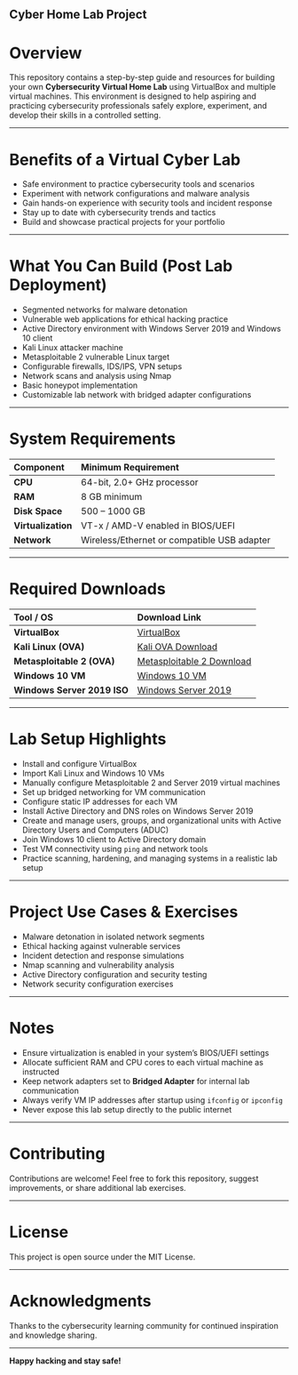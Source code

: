 ## Cyber Home Lab Project

# Overview

This repository contains a step-by-step guide and resources for building your own **Cybersecurity Virtual Home Lab** using VirtualBox and multiple virtual machines. This environment is designed to help aspiring and practicing cybersecurity professionals safely explore, experiment, and develop their skills in a controlled setting.

---

# Benefits of a Virtual Cyber Lab

- Safe environment to practice cybersecurity tools and scenarios
- Experiment with network configurations and malware analysis
- Gain hands-on experience with security tools and incident response
- Stay up to date with cybersecurity trends and tactics
- Build and showcase practical projects for your portfolio

---

# What You Can Build (Post Lab Deployment)

- Segmented networks for malware detonation
- Vulnerable web applications for ethical hacking practice
- Active Directory environment with Windows Server 2019 and Windows 10 client
- Kali Linux attacker machine
- Metasploitable 2 vulnerable Linux target
- Configurable firewalls, IDS/IPS, VPN setups
- Network scans and analysis using Nmap
- Basic honeypot implementation
- Customizable lab network with bridged adapter configurations

---

# System Requirements

| Component         | Minimum Requirement |
|:---------------- |:------------------ |
| **CPU**           | 64-bit, 2.0+ GHz processor |
| **RAM**           | 8 GB minimum |
| **Disk Space**    | 500 – 1000 GB |
| **Virtualization**| VT-x / AMD-V enabled in BIOS/UEFI |
| **Network**       | Wireless/Ethernet or compatible USB adapter |

---

# Required Downloads

| Tool / OS              | Download Link |
|:--------------------- |:-------------|
| **VirtualBox**         | [VirtualBox](https://www.virtualbox.org/wiki/Downloads) |
| **Kali Linux (OVA)**   | [Kali OVA Download](https://www.offensive-security.com/kali-linux-vm-vmware-virtualbox-image-download/) |
| **Metasploitable 2 (OVA)** | [Metasploitable 2 Download](https://sourceforge.net/projects/metasploitable/files/Metasploitable2/metasploitable-linux-2.0.0.zip/download) |
| **Windows 10 VM**      | [Windows 10 VM](https://developer.microsoft.com/en-us/windows/downloads/virtual-machines/) |
| **Windows Server 2019 ISO** | [Windows Server 2019](https://www.microsoft.com/en-us/evalcenter/evaluate-windows-server-2019) |

---

# Lab Setup Highlights

- Install and configure VirtualBox
- Import Kali Linux and Windows 10 VMs
- Manually configure Metasploitable 2 and Server 2019 virtual machines
- Set up bridged networking for VM communication
- Configure static IP addresses for each VM
- Install Active Directory and DNS roles on Windows Server 2019
- Create and manage users, groups, and organizational units with Active Directory Users and Computers (ADUC)
- Join Windows 10 client to Active Directory domain
- Test VM connectivity using `ping` and network tools
- Practice scanning, hardening, and managing systems in a realistic lab setup

---

# Project Use Cases & Exercises

- Malware detonation in isolated network segments
- Ethical hacking against vulnerable services
- Incident detection and response simulations
- Nmap scanning and vulnerability analysis
- Active Directory configuration and security testing
- Network security configuration exercises

---

# Notes

- Ensure virtualization is enabled in your system’s BIOS/UEFI settings
- Allocate sufficient RAM and CPU cores to each virtual machine as instructed
- Keep network adapters set to **Bridged Adapter** for internal lab communication
- Always verify VM IP addresses after startup using `ifconfig` or `ipconfig`
- Never expose this lab setup directly to the public internet

---

# Contributing

Contributions are welcome! Feel free to fork this repository, suggest improvements, or share additional lab exercises.

---

# License

This project is open source under the MIT License.

---

#  Acknowledgments

Thanks to the cybersecurity learning community for continued inspiration and knowledge sharing.

---

**Happy hacking and stay safe!**
















